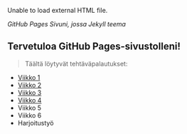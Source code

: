 <object type="text/html" data="matomo.html">
  <p>Unable to load external HTML file.</p>
</object>

*GitHub Pages Sivuni, jossa Jekyll teema*

## Tervetuloa GitHub Pages-sivustolleni!

> Täältä löytyvät tehtäväpalautukset:

- [Viikko 1](eka.html)
- [Viikko 2](viikko2.md)
- [Viikko 3](Vko3)
- [Viikko 4](Vko4)
- Viikko 5
- Viikko 6
- Harjoitustyö

